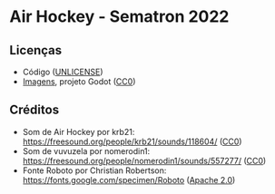 # Air Hockey - Sematron 2022


## Licenças
- Código ([UNLICENSE])
- [Imagens](Imagens), projeto Godot ([CC0])


## Créditos
- Som de Air Hockey por krb21: https://freesound.org/people/krb21/sounds/118604/ ([CC0])
- Som de vuvuzela por nomerodin1: https://freesound.org/people/nomerodin1/sounds/557277/ ([CC0])
- Fonte Roboto por Christian Robertson: https://fonts.google.com/specimen/Roboto ([Apache 2.0])

[UNLICENSE]: https://unlicense.org
[Apache 2.0]: https://www.apache.org/licenses/LICENSE-2.0
[CC0]: https://creativecommons.org/publicdomain/zero/1.0
